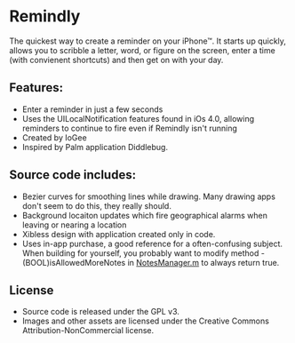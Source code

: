 # Remindly

The quickest way to create a reminder on your iPhone™.  It starts up quickly, allows you to scribble a letter, word, or figure on the screen, enter a time (with convienent shortcuts) and then get on with your day. 

## Features:
 * Enter a reminder in just a few seconds
 * Uses the UILocalNotification features found in iOs 4.0, allowing reminders to continue to fire even if Remindly isn't running
 * Created by IoGee
 * Inspired by Palm application Diddlebug.

## Source code includes:
 * Bezier curves for smoothing lines while drawing.  Many drawing apps don't seem to do this, they really should.
 * Background locaiton updates which fire geographical alarms when leaving or nearing a location
 * Xibless design with application created only in code.
 * Uses in-app purchase, a good reference for a often-confusing subject.  When building for yourself, you probably want to modify method -(BOOL)isAllowedMoreNotes in [NotesManager.m](https://github.com/nathanstitt/Remindly/blob/master/Classes/NotesManager.m) to always return true.

## License
 * Source code is released under the GPL v3.
 * Images and other assets are licensed under the Creative Commons Attribution-NonCommercial license.
 
